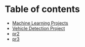 # Table of contents

* [Machine Learning Projects](README.md)
* [Vehicle Detection Project](vehicle-detection.md)
* [pr2](pr2.md)
* [pr3](pr3.md)

